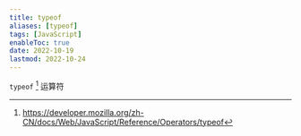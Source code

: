 ```yaml
---
title: typeof
aliases: [typeof]
tags: [JavaScript]
enableToc: true
date: 2022-10-19
lastmod: 2022-10-24
---
```


`typeof` [^1] 运算符

[^1]: <https://developer.mozilla.org/zh-CN/docs/Web/JavaScript/Reference/Operators/typeof>
